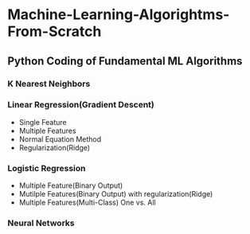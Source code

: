 # Machine-Learning-Algorightms-From-Scratch

## Python Coding of Fundamental ML Algorithms

### K Nearest Neighbors

### Linear Regression(Gradient Descent)
- Single Feature
- Multiple Features
- Normal Equation Method
- Regularization(Ridge)


### Logistic Regression
- Multiple Feature(Binary Output)
- Mutilple Features(Binary Output) with regularization(Ridge)
- Multiple Features(Multi-Class) One vs. All

### Neural Networks
